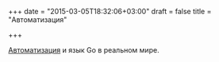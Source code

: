 +++
date = "2015-03-05T18:32:06+03:00"
draft = false
title = "Автоматизация"

+++

<p><a href="http://sdubs.org/go-junos-real-world-use-cases/">Автоматизация</a> и язык Go в реальном мире.</p>

